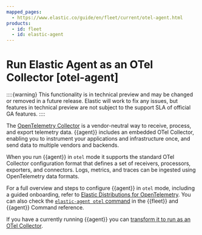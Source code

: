 ```yaml
---
mapped_pages:
  - https://www.elastic.co/guide/en/fleet/current/otel-agent.html
products:
  - id: fleet
  - id: elastic-agent
---
```


# Run Elastic Agent as an OTel Collector [otel-agent]

::::{warning}
This functionality is in technical preview and may be changed or removed in a future release. Elastic will work to fix any issues, but features in technical preview are not subject to the support SLA of official GA features.
::::


The [OpenTelemetry Collector](https://opentelemetry.io/docs/collector/) is a vendor-neutral way to receive, process, and export telemetry data. {{agent}} includes an embedded OTel Collector, enabling you to instrument your applications and infrastructure once, and send data to multiple vendors and backends.

When you run {{agent}} in `otel` mode it supports the standard OTel Collector configuration format that defines a set of receivers, processors, exporters, and connectors. Logs, metrics, and traces can be ingested using OpenTelemetry data formats.

For a full overview and steps to configure {{agent}} in `otel` mode, including a guided onboarding, refer to [Elastic Distributions for OpenTelemetry](opentelemetry://reference/index.md). You can also check the [`elastic-agent otel` command](/reference/fleet/agent-command-reference.md#elastic-agent-otel-command) in the {{fleet}} and {{agent}} Command reference.

If you have a currently running {{agent}} you can [transform it to run as an OTel Collector](/reference/fleet/otel-agent.md).